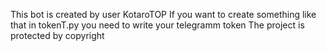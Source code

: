 This bot is created by user KotaroTOP
If you want to create something like that in tokenT.py you need to write your telegramm token
The project is protected by copyright
